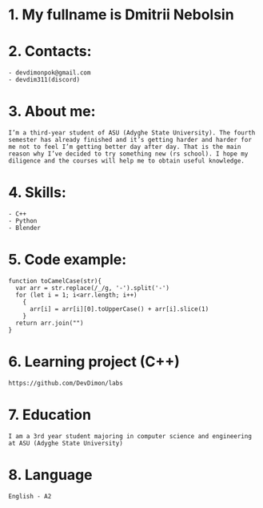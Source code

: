 # 1. My fullname is Dmitrii Nebolsin #

# 2. Contacts: #
	- devdimonpok@gmail.com
	- devdim311(discord)

# 3. About me: # 
    I’m a third-year student of ASU (Adyghe State University). The fourth semester has already finished and it’s getting harder and harder for me not to feel I’m getting better day after day. That is the main reason why I’ve decided to try something new (rs school). I hope my diligence and the courses will help me to obtain useful knowledge.

# 4. Skills: #
	- C++
	- Python
	- Blender

# 5. Code example: #
```
function toCamelCase(str){
  var arr = str.replace(/_/g, '-').split('-')
  for (let i = 1; i<arr.length; i++)
    {
      arr[i] = arr[i][0].toUpperCase() + arr[i].slice(1)
    }
  return arr.join("")
}
```
# 6. Learning project (C++) #
    https://github.com/DevDimon/labs

# 7. Education #
    I am a 3rd year student majoring in computer science and engineering at ASU (Adyghe State University) 

# 8. Language #
    English - A2